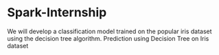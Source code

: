 # Spark-Internship
We will develop a classification model trained on the popular iris dataset using the decision tree algorithm.
Prediction using Decision Tree on Iris dataset
